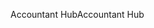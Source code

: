 <span data-ttu-id="562ea-101">Accountant Hub</span><span class="sxs-lookup"><span data-stu-id="562ea-101">Accountant Hub</span></span>
